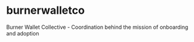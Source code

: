 # burnerwalletco
Burner Wallet Collective - Coordination behind the mission of onboarding and adoption
